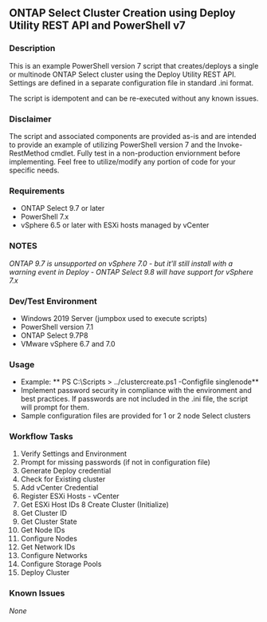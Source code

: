 ## ONTAP Select Cluster Creation using Deploy Utility REST API and PowerShell v7

### Description
This is an example PowerShell version 7 script that creates/deploys a single or multinode ONTAP Select cluster using the Deploy Utility REST API. Settings are defined in a separate configuration file in standard .ini format.

The script is idempotent and can be re-executed without any known issues.

### Disclaimer
The script and associated components are provided as-is and are intended to provide an example of utilizing PowerShell version 7 and the Invoke-RestMethod cmdlet. Fully test in a non-production enviornment before implementing. Feel free to utilize/modify any portion of code for your specific needs.

### Requirements
* ONTAP Select 9.7 or later
* PowerShell 7.x
* vSphere 6.5 or later with ESXi hosts managed by vCenter

### NOTES
*ONTAP 9.7 is unsupported on vSphere 7.0 - but it'll still install with a warning event in Deploy - ONTAP Select 9.8 will have support for vSphere 7.x*

### Dev/Test Environment
* Windows 2019 Server (jumpbox used to execute scripts)
* PowerShell version 7.1
* ONTAP Select 9.7P8
* VMware vSphere 6.7 and 7.0

### Usage
* Example: ** PS C:\Scripts > ../clustercreate.ps1 -Configfile singlenode**
* Implement password security in compliance with the environment and best practices. If passwords are not included in the .ini file, the script will prompt for them.
* Sample configuration files are provided for 1 or 2 node Select clusters

### Workflow Tasks
1. Verify Settings and Environment
2. Prompt for missing passwords (if not in configuration file)
3. Generate Deploy credential
4. Check for Existing cluster
5. Add vCenter Credential
6. Register ESXi Hosts - vCenter
7. Get ESXi Host IDs
8 Create Cluster (Initialize)
9. Get Cluster ID
10. Get Cluster State
11. Get Node IDs
12. Configure Nodes
13. Get Network IDs
14. Configure Networks
15. Configure Storage Pools
16. Deploy Cluster

### Known Issues
*None*
